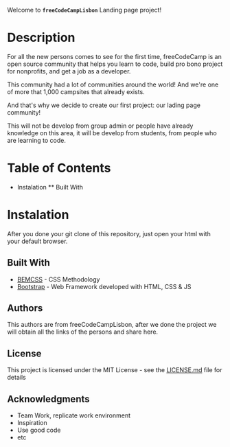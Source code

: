 Welcome to **`freeCodeCampLisbon`** Landing page project!

# Description

For all the new persons comes to see for the first time, freeCodeCamp is an open source community that helps you learn to code, build pro bono project for nonprofits, and get a job as a developer.

This community had a lot of communities around the world! And we're one of more that 1,000 campsites that already exists.

And that's why we decide to create our first project: our lading page community!

This will not be develop from group admin or people have already knowledge on this area, it will be develop from students, from people who are
learning to code.

# Table of Contents
* Instalation
** Built With

# Instalation

After you done your git clone of this repository, just open your html with your default browser.

## Built With

* [BEMCSS](http://www.getbem.com/introduction/) - CSS Methodology
* [Bootstrap](https://getbootstrap.com/) - Web Framework developed with HTML, CSS & JS

## Authors

This authors are from freeCodeCampLisbon, after we done the project we will obtain all the links of the persons and share here.

## License

This project is licensed under the MIT License - see the [LICENSE.md](LICENSE.md) file for details

## Acknowledgments

* Team Work, replicate work environment
* Inspiration
* Use good code
* etc
